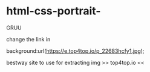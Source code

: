# html-css-portrait-
GRUU


 change the link in 
 
 background:url(https://e.top4top.io/p_22683hcfy1.jpg);

 bestway site to use for extracting img  >>  top4top.io  <<
